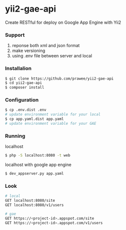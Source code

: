 # yii2-gae-api
Create RESTful for deploy on Google App Engine with Yii2

### Support
1. reponse both xml and json format
2. make versioning
3. using .env file between server and local

### Installalion
```bash
$ git clone https://github.com/prawee/yii2-gae-api
$ cd yii2-gae-api
$ composer install
```

### Configuration
```bash
$ cp .env.dist .env
# update environment variable for your local
$ cp app.yaml.dist app.yaml
# update environment variable for your GAE
```

### Running
localhost
```bash
$ php -S localhost:8080 -t web
```

localhost with google app engine
```bash
$ dev_appserver.py app.yaml
```

### Look
```bash
# local
GET localhost:8080/site
GET localhost:8080/v1/users
```

```bash
# gae
GET https://<project-id>.appspot.com/site
GET https://<project-id>.appspot.com/v1/users
```